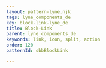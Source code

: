 ```yaml
---
layout: pattern-lyne.njk
tags: lyne_components_de
key: block-link-lyne_de
title: Block-Link
parent: lyne_components_de
keywords: link, icon, split, action
order: 120
patternId: sbbBlockLink

---
```

